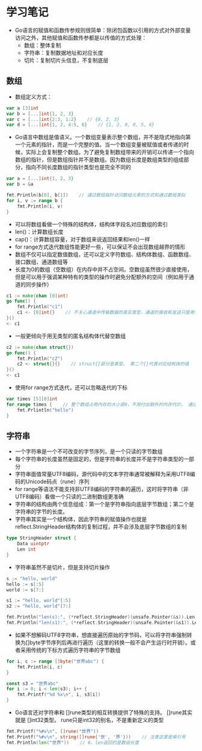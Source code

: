 # 学习笔记

* Go语言的赋值和函数传参规则很简单：除闭包函数以引用的方式对外部变量访问之外，其他赋值和函数传参都是以传值的方式处理：
  * 数组：整体复制
  * 字符串：复制数据地址和对应长度
  * 切片：复制切片头信息，不复制底层

## 数组

* 数组定义方式：
  
```go
var a [3]int
var b = [...]int{1, 2, 3}
var c = [...]int{2:3, 1:2}    // {0, 2, 3}
var d = [...]int{1, 2, 4:5, 6}    // {1, 2, 0, 0, 5, 6}
```

* Go语言中数组是值语义。一个数组变量表示整个数组，并不是隐式地指向第一个元素的指针，而是一个完整的值。当一个数组变量被赋值或者传递的时候，实际上会复制整个数组。为了避免复制数组带来的开销可以传递一个指向数组的指针，但是数组指针并不是数组。因为数组长度是数组类型的组成部分，指向不同长度数组的指针类型也是完全不同的

```go
var a = [...]int{1, 2, 3}
var b = &a

fmt.Println(b[0], b[1])    // 通过数组指针访问数组元素的方式和通过数组类似
for i, v := range b {
    fmt.Println(i, v)
}
```

* 可以将数组看做一个特殊的结构体，结构体字段名对应数组的索引
* len()：计算数组长度
* cap()：计算数组容量，对于数组来说返回结果和len()一样
* for range方式迭代数组性能更好一些，可以保证不会出现数组越界的情形
* 数组不仅可以指定数值数组，还可以定义字符数组、结构体数组、函数数组、接口数组、通道数组等
* 长度为0的数组（空数组）在内存中并不占空间。空数组虽然很少直接使用，但是可以用于强调某种特有的类型的操作时避免分配额外的空间（例如用于通道的同步操作）

```go
c1 := make(chan [0]int)
go func() {
    fmt.Println("c1")
    c1 <- [0]int{}    // 不关心通道中传输数据的真实类型，通道的接收和发送只是用于消息的同步
}()
<- c1
```

* 一般更倾向于用无类型的匿名结构体代替空数组

```go
c2 := make(chan struct{})
go func() {
    fmt.Println("c2")
    c2 <- struct{}{}    // struct{}部分是类型， 第二个{}代表对应结构体的值
}()
<- c1
```

* 使用for range方式迭代，还可以忽略迭代的下标

```go
var times [5][0]int
for range times {    // 整个数组占用内存的大小是0，不用付出额外的内存代价， 通过for range实现times次快速迭代
    fmt.Prlintln("hello")
}
```

## 字符串

* 一个字符串是一个不可改变的字节序列，是一个只读的字节数组
* 每个字符串的长度虽然是固定的，但是字符串的长度并不是字符串类型的一部分
* 字符串面值常量UTF8编码，源代码中的文本字符串通常被解释为采用UTF8编码的Unicode码点（rune）序列
* for range等语法不能支持非UTF8编码的字符串的遍历，这时将字符串（非UTF8编码）看做一个只读的二进制数组更准确
* 字符串的结构由两个信息组成：第一个是字符串指向底层字节数组；第二个是字符串的字节的长度。
* 字符串其实是一个结构体，因此字符串的赋值操作也就是reflect.StringHeader结构体的复制过程，并不会涉及底层字节数组的复制

```go
type StringHeader struct {
    Data uintptr
    Len int
}
```

* 字符串虽然不是切片，但是支持切片操作

```go
s := "hello, world"
hello := s[:5]
world := s[7:]

s1 := "hello, world"[:5]
s2 := "hello, world"[7:]

fmt.Println("len(s):", (*reflect.StringHeader)(unsafe.Pointer(&s)).Len)
fmt.Println("len(s1):", (*reflect.StringHeader)(unsafe.Pointer(&s1)).Len)
```

* 如果不想解码UTF8字符串，想直接遍历原始的字节码，可以将字符串强制转换为[]byte字节序列后再进行遍历（这里的转换一般不会产生运行时开销）。或者采用传统的下标方式遍历字符串的字节数组

```go
for i, c := range []byte("世界abc") {
    fmt.Println(i, c)
}

const s3 = "世界abc"
for i := 0; i < len(s3); i++ {
    fmt.Printf("%d %x\n", i, s3[i])
}
```

* Go语言还对字符串和 []rune类型的相互转换提供了特殊的支持。 []rune其实就是 []int32类型。 rune只是int32的别名，不是重新定义的类型

```go
fmt.Printf("%#v\n", []rune("世界"))
fmt.Printf("%#v\n", string([]rune{'世', '界'}))    // 注意这里是单引号
fmt.Println(len("世界"))    // 6，len返回的是数组长度
```